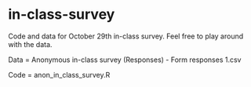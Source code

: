 # in-class-survey

Code and data for October 29th in-class survey. Feel free to play around with the data.

Data = Anonymous in-class survey (Responses) - Form responses 1.csv

Code = anon_in_class_survey.R
